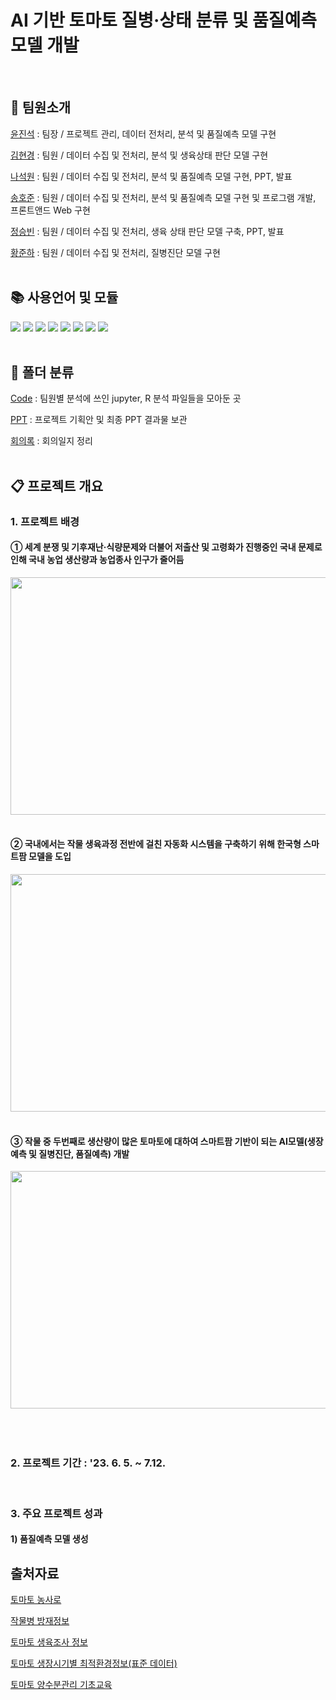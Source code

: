# AI 기반 토마토 질병·상태 분류 및 품질예측 모델 개발
<br>

## 🤼 팀원소개
[윤진석]() : 팀장 / 프로젝트 관리, 데이터 전처리, 분석 및 품질예측 모델 구현

[김현경]() : 팀원 / 데이터 수집 및 전처리, 분석 및 생육상태 판단 모델 구현

[나석원]() : 팀원 / 데이터 수집 및 전처리, 분석 및 품질예측 모델 구현, PPT, 발표

[송호준]() : 팀원 / 데이터 수집 및 전처리, 분석 및 품질예측 모델 구현 및 프로그램 개발, 프론트앤드 Web 구현

[정승빈]() : 팀원 / 데이터 수집 및 전처리, 생육 상태 판단 모델 구축, PPT, 발표

[황준하]() : 팀원 / 데이터 수집 및 전처리, 질병진단 모델 구현
<br>
<br>

## 📚 사용언어 및 모듈
<a href="https://www.python.org/" target="_blank"><img src="https://img.shields.io/badge/Python-3776AB?style=flat&logo=python&logoColor=white"/></a>
<a href="https://jupyter.org/" target="_blank"><img src="https://img.shields.io/badge/Jupyter-F37626?style=flat&logo=jupyter&logoColor=white"/></a>
<a href="https://www.tensorflow.org/?hl=ko" target="_blank"><img src="https://img.shields.io/badge/Tensorflow-FF6F00?style=flat&logo=tensorflow&logoColor=white"/></a>
<a href="https://keras.io/" target="_blank"><img src="https://img.shields.io/badge/Keras-D00000?style=flat&logo=keras&logoColor=white"/></a>
<a href="https://scikit-learn.org/stable/index.html" target="_blank"><img src="https://img.shields.io/badge/Scikitlearn-F7931E?style=flat&logo=Scikitlearn&logoColor=white"/></a>
<a href="https://numpy.org/" target="_blank"><img src="https://img.shields.io/badge/Numpy-013243?style=flat&logo=numpy&logoColor=white"/></a>
<a href="https://pandas.pydata.org/" target="_blank"><img src="https://img.shields.io/badge/Pandas-150458?style=flat&logo=pandas&logoColor=white"/></a>
<a href="https://www.r-project.org/" target="_blank"><img src="https://img.shields.io/badge/R-276DC3?style=flat&logo=r&logoColor=white"/></a>
<br>
<br>

## 📁 폴더 분류

[Code](https://github.com/naleetwo/FinalProject/tree/master/Code) : 팀원별 분석에 쓰인 jupyter, R 분석 파일들을 모아둔 곳

[PPT](https://github.com/naleetwo/FinalProject/tree/master/PPT) : 프로젝트 기획안 및 최종 PPT 결과물 보관

[회의록](https://github.com/naleetwo/FinalProject/tree/master/%ED%9A%8C%EC%9D%98%EB%A1%9D) : 회의일지 정리
<br>
<br>

## 📋 프로젝트 개요

### 1. 프로젝트 배경
#### ① 세계 분쟁 및 기후재난·식량문제와 더불어 저출산 및 고령화가 진행중인 국내 문제로 인해 국내 농업 생산량과 농업종사 인구가 줄어듬
<div align = "center">
    <img src = "https://github.com/naleetwo/FinalProject/assets/127948197/de5fd6f8-9613-4b83-86ec-6cbd2c73c01d" width = "640" height = "380"></img>
</div>
<br>


#### ② 국내에서는 작물 생육과정 전반에 걸친 자동화 시스템을 구축하기 위해 한국형 스마트팜 모델을 도입
<div align = "center">
    <img src = "https://github.com/naleetwo/FinalProject/assets/127948197/b80d6b6f-50e2-49ad-89d4-266abb0cb2db" width = "640" height = "380"></img>
</div>
<br>

    
#### ③ 작물 중 두번째로 생산량이 많은 토마토에 대하여 스마트팜 기반이 되는 AI모델(생장예측 및 질병진단, 품질예측) 개발
<div align = "center">
    <img src = "https://github.com/naleetwo/FinalProject/assets/127948197/fae700d3-41ef-4219-8035-3fdf2e9b313f" width = "640" height = "380"/>
</div>
<br>
<br>
<br>

### 2. 프로젝트 기간 : '23. 6. 5. ~ 7.12.
<br>
        
### 3. 주요 프로젝트 성과

#### 1) 품질예측 모델 생성
    


## 출처자료

[토마토 농사로](https://www.nongsaro.go.kr/portal/ps/psb/psbl/workScheduleDtl.ps?menuId=PS00087&cntntsNo=30646&sKidofcomdtySeCode=210001&totalSearchYn=Y)

[작물병 방재정보](http://www.knco.co.kr/portfolio-items/tomato/)

[토마토 생육조사 정보](https://www.youtube.com/watch?v=ok0BOVvwxVE)

[토마토 생장시기별 최적환경정보(표준 데이터)](https://smartfarm.rda.go.kr/dtsv/grwhct_pub.do)

[토마토 양수분관리 기초교육](https://samwha27.com/entry/%EC%8A%A4%EB%A7%88%ED%8A%B8%ED%8C%9C-%EA%B8%B0%EC%B4%88%EA%B5%90%EC%9C%A1-%EC%96%91%EC%88%98%EB%B6%84-%EA%B4%80%EB%A6%AC%EB%A5%BC-%EB%B0%B0%EC%9B%8C%EB%B3%B4%EC%9E%90)
